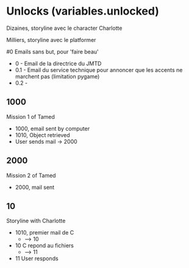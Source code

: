 # Unlocks (variables.unlocked)
Dizaines, storyline avec le character Charlotte

Milliers, storyline avec le platformer

#0
Emails sans but, pour 'faire beau'
- 0 - Email de la directrice du JMTD
- 0.1 - Email du service technique pour annoncer que les accents ne marchent pas (limitation pygame)
- 0.2 - 

## 1000
Mission 1 of Tamed
- 1000, email sent by computer
- 1010, Object retrieved
- User sends mail -> 2000

## 2000
Mission 2 of Tamed
- 2000, mail sent

## 10
Storyline with Charlotte
- 1010, premier mail de C
  -  --> 10
- 10 C repond au fichiers
  - --> 11
- 11 User responds